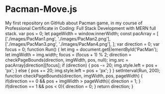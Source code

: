 # Pacman-Move.js
My first repository on GitHub about Pacman game, in my course of Professional Certificate in Coding: Full Stack Development with MERN full stack.
var pos = 0;
let pageWidth = window.innerWidth;
const pacArray = [
  ['./images/PacMan1.png', './images/PacMan2.png'],
  ['./images/PacMan3.png', './images/PacMan4.png'],
];
var direction = 0;
var focus = 0;
function Run() {
  let img = document.getElementById('PacMan');
  let imgWidth = img.width;
  focus = (focus + 1) % 2;
  direction = checkPageBounds(direction, imgWidth, pos, null);
  img.src = pacArray[direction][focus];
  if (direction) {
    pos -= 20;
    img.style.left = pos + 'px';
  } else {
    pos += 20;
    img.style.left = pos + 'px';
  }
}
setInterval(Run, 200);
function checkPageBounds(direction, imgWidth, pos, pageWidth) {
  if(direction == 0 && pos + imgWidth > pageWidth){
    direction = 1;
  }
  if(direction == 1 && pos < 0){
    direction = 0;
  }
  return direction;
}
